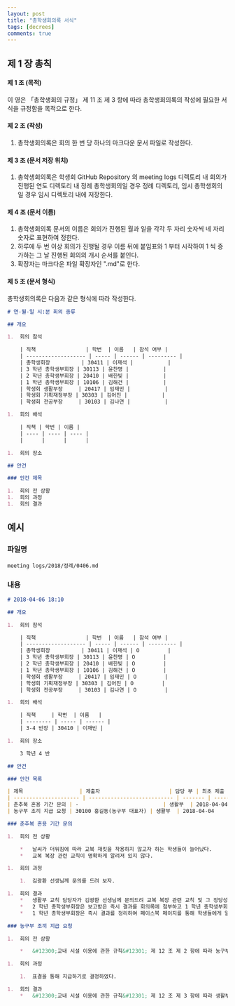 ```yaml
---
layout: post
title: "총학생회의록 서식"
tags: [decrees]
comments: true
---
```


## 제 1 장 총칙

#### 제 1 조 (목적)

이 영은 &#12300;총학생회의 규정&#12301; 제 11 조 제 3 항에 따라 총학생회의록의 작성에 필요한 서식을 규정함을 목적으로 한다.

#### 제 2 조 (작성)

1.  총학생회의록은 회의 한 번 당 하나의 마크다운 문서 파일로 작성한다.

#### 제 3 조 (문서 저장 위치)

1.  총학생회의록은 학생회 GitHub Repository 의 meeting logs 디렉토리 내 회의가 진행된 연도 디렉토리 내 정례 총학생회의일 경우 정례 디렉토리, 임시 총학생회의일 경우 임시 디렉토리 내에 저장한다.

#### 제 4 조 (문서 이름)

1.  총학생회의록 문서의 이름은 회의가 진행된 월과 일을 각각 두 자리 숫자씩 네 자리 숫자로 표현하여 정한다.
1.  하루에 두 번 이상 회의가 진행될 경우 이름 뒤에 붙임표와 1 부터 시작하여 1 씩 증가하는 그 날 진행된 회의의 개시 순서를 붙인다.
1.  확장자는 마크다운 파일 확장자인 ".md"로 한다.

#### 제 5 조 (문서 형식)

총학생회의록은 다음과 같은 형식에 따라 작성한다.

```md
# 연-월-일 시:분 회의 종류

## 개요

1.  회의 참석

    | 직책                | 학번  | 이름   | 참석 여부 |
    | ------------------- | ----- | ------ | --------- |
    | 총학생회장          | 30411 | 이재석 |           |
    | 3 학년 총학생부회장 | 30113 | 윤찬명 |           |
    | 2 학년 총학생부회장 | 20410 | 배한빛 |           |
    | 1 학년 총학생부회장 | 10106 | 김해건 |           |
    | 학생회 생활부장     | 20417 | 임재민 |           |
    | 학생회 기획재정부장 | 30303 | 김어진 |           |
    | 학생회 전공부장     | 30103 | 김나연 |           |

1.  회의 배석

    | 직책 | 학번 | 이름 |
    | ---- | ---- | ---- |
    |      |      |      |

1.  회의 장소

## 안건

### 안건 제목

1.  회의 전 상황
1.  회의 과정
1.  회의 결과
```

## 예시

### 파일명

`meeting logs/2018/정례/0406.md`

### 내용

```md
# 2018-04-06 18:10

## 개요

1.  회의 참석

    | 직책                | 학번  | 이름   | 참석 여부 |
    | ------------------- | ----- | ------ | --------- |
    | 총학생회장          | 30411 | 이재석 | O         |
    | 3 학년 총학생부회장 | 30113 | 윤찬명 | O         |
    | 2 학년 총학생부회장 | 20410 | 배한빛 | O         |
    | 1 학년 총학생부회장 | 10106 | 김해건 | O         |
    | 학생회 생활부장     | 20417 | 임재민 | O         |
    | 학생회 기획재정부장 | 30303 | 김어진 | O         |
    | 학생회 전공부장     | 30103 | 김나연 | O         |

1.  회의 배석

    | 직책     | 학번  | 이름   |
    | -------- | ----- | ------ |
    | 3-4 반장 | 30410 | 이재빈 |

1.  회의 장소

    3 학년 4 반

## 안건

### 안건 목록

| 제목                  | 제출자                      | 담당 부 | 최초 제출 일자 |
| --------------------- | --------------------------- | ------- | -------------- |
| 춘추복 혼용 기간 문의 | -                           | 생활부  | 2018-04-04     |
| 농구부 조끼 지급 요청 | 30100 홍길동(농구부 대표자) | 생활부  | 2018-04-04     |

### 춘추복 혼용 기간 문의

1.  회의 전 상황

    *   날씨가 더워짐에 따라 교복 재킷을 착용하지 않고자 하는 학생들이 늘어났다.
    *   교복 복장 관련 교칙이 명확하게 알려져 있지 않다.

1.  회의 과정

    1.  김광환 선생님께 문의를 드려 보자.

1.  회의 결과
    *   생활부 교칙 담당자가 김광환 선생님께 문의드려 교복 복장 관련 교칙 및 그 정당성을 입증하는 근거를 수집하고 그 결과를 2018 년 4 월 10 일까지 생활부장을 통해 2 학년 총학생부회장에게 보고한다.
    *   2 학년 총학생부회장은 보고받은 즉시 결과를 회의록에 첨부하고 1 학년 총학생부회장에게 알린다.
    *   1 학년 총학생부회장은 즉시 결과를 정리하여 페이스북 페이지를 통해 학생들에게 알리고 총학생회장에게 보고한다.

### 농구부 조끼 지급 요청

1.  회의 전 상황

    *   &#12300;교내 시설 이용에 관한 규칙&#12301; 제 12 조 제 2 항에 따라 농구부에서 조끼 10 벌의 지급을 요청하였다.

1.  회의 과정

    1.  표결을 통해 지급하기로 결정하였다.

1.  회의 결과
    *   &#12300;교내 시설 이용에 관한 규칙&#12301; 제 12 조 제 3 항에 따라 생활부 지원 담당자가 2018 년 4 월 7 일까지 조끼를 지급하고 조끼 관리대장에 기록한다.
```